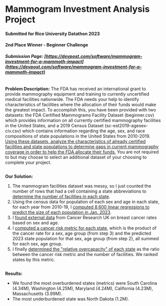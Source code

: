 #  Mammogram Investment Analysis Project
####  Submitted for Rice University Datathon 2023
#### 2nd Place Winner - Beginner Challenge
##### Submission Page: [https://devpost.com/software/mammogram-investment-for-a-mammoth-impact](https://devpost.com/software/mammogram-investment-for-a-mammoth-impact)
<pre>
</pre>
**Problem Description:** 
The FDA has received an international grant to provide mammography equipment and training to currently uncertified medical facilities nationwide. The FDA needs your help to identify characteristics of facilities where the allocation of their funds would make the greatest impact. To accomplish this, you have been provided with two datasets: the FDA Certified Mammograms Facility Dataset (beginner.csv) which provides information on all currently certified mammography facilities in the United States, and a 2019 Census Dataset (sc-est2019-agesex-civ.csv) which contains information regarding the age, sex, and race compositions of state populations in the United States from 2010-2019. <ins>Using these datasets, analyze the characteristics of already certified facilities and state populations to determine gaps in current mammography coverage in order to help the FDA allocate their funds.</ins> You are not required to but may choose to select an additional dataset of your choosing to complete your project.
<pre>
</pre>
**Our Solution:** 
1. The mammogram facilities dataset was messy, so I just counted the number of rows that had a cell containing a state abbreviations to <ins>determine the number of facilities in each state</ins>.
2. Using the census data for population of each sex and age in each state, for each year from 2010-19, I <ins>computed 8,600 linear regressions to predict the size of each population in Jan. 2023</ins>.
3. I <ins>found external [data](https://tinyurl.com/3p8zv28p)</ins> from Cancer Research UK on breast cancer rates based on sex and age.
4. I <ins>computed a cancer risk metric for each state</ins>, which is the product of the cancer rate for a sex, age group (from step 3) and the predicted 2023 state population for that sex, age group (from step 2), all summed for each sex, age group.
5. I finally <ins>determined the "relative overcapacity" of each state</ins> as the ratio between the cancer risk metric and the number of facilities. We ranked states by this metric.
<pre>
</pre>
**Results:**
- We found the most overburdened states (metrics) were South Carolina (4.34M), Washington (4.25M), Maryland (4.24M), California (4.23M), Massachusetts (3.99M).
- The most underburdened state was North Dakota (1.2M).

